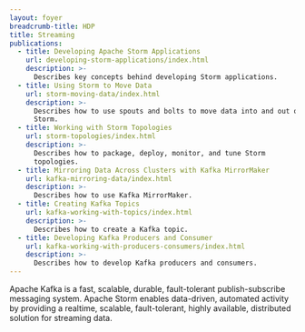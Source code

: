 ```yaml
---
layout: foyer
breadcrumb-title: HDP
title: Streaming
publications:
  - title: Developing Apache Storm Applications
    url: developing-storm-applications/index.html
    description: >-
      Describes key concepts behind developing Storm applications.
  - title: Using Storm to Move Data
    url: storm-moving-data/index.html
    description: >-
      Describes how to use spouts and bolts to move data into and out of
      Storm.
  - title: Working with Storm Topologies
    url: storm-topologies/index.html
    description: >-
      Describes how to package, deploy, monitor, and tune Storm
      topologies.
  - title: Mirroring Data Across Clusters with Kafka MirrorMaker
    url: kafka-mirroring-data/index.html
    description: >-
      Describes how to use Kafka MirrorMaker.
  - title: Creating Kafka Topics
    url: kafka-working-with-topics/index.html
    description: >-
      Describes how to create a Kafka topic.
  - title: Developing Kafka Producers and Consumer
    url: kafka-working-with-producers-consumers/index.html
    description: >-
      Describes how to develop Kafka producers and consumers.
---
```


Apache Kafka is a fast, scalable, durable, fault-tolerant
publish-subscribe messaging system. Apache Storm enables data-driven,
automated activity by providing a realtime, scalable, fault-tolerant,
highly available, distributed solution for streaming data.
